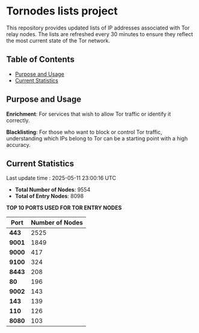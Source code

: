 # Tornodes lists project

This repository provides updated lists of IP addresses associated with Tor relay nodes. The lists are refreshed every 30 minutes to ensure they reflect the most current state of the Tor network.

## Table of Contents

- [Purpose and Usage](#purpose-and-usage)
- [Current Statistics](#current-statistics)


## Purpose and Usage

**Enrichment**: For services that wish to allow Tor traffic or identify it correctly.

**Blacklisting**: For those who want to block or control Tor traffic, understanding which IPs belong to Tor can be a starting point with a high accuracy.

## Current Statistics

Last update time : 2025-05-11 23:00:16 UTC

- **Total Number of Nodes**: 9554
- **Total of Entry Nodes**: 8098

**TOP 10 PORTS USED FOR TOR ENTRY NODES**

| **Port** | **Number of Nodes** |
|------|-----------------|
| **443**   | 2525  |
| **9001**   | 1849  |
| **9000**   | 417  |
| **9100**   | 324  |
| **8443**   | 208  |
| **80**   | 196  |
| **9002**   | 143  |
| **143**   | 139  |
| **110**   | 126  |
| **8080**   | 103  |

